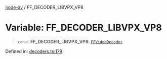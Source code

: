 [node-av](../globals.md) / FF\_DECODER\_LIBVPX\_VP8

# Variable: FF\_DECODER\_LIBVPX\_VP8

> `const` **FF\_DECODER\_LIBVPX\_VP8**: [`FFVideoDecoder`](../type-aliases/FFVideoDecoder.md)

Defined in: [decoders.ts:179](https://github.com/seydx/av/blob/f8631fc881b394300b1479f511d55cf1c370a87f/src/constants/decoders.ts#L179)
